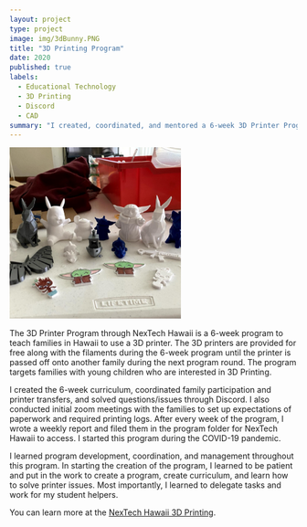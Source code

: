 ```yaml
---
layout: project
type: project
image: img/3dBunny.PNG
title: "3D Printing Program"
date: 2020
published: true
labels:
  - Educational Technology
  - 3D Printing
  - Discord
  - CAD
summary: "I created, coordinated, and mentored a 6-week 3D Printer Program though the nonprofit organization, NexTech Hawaii."
---
```


<div class="text-center p-4">
  <img width="300px" src="../img/3dLayout.PNG" class="img-thumbnail" >
</div>

The 3D Printer Program through NexTech Hawaii is a 6-week program to teach families in Hawaii to use a 3D printer. The 3D printers are provided for free along with the filaments during the 6-week program until the printer is passed off onto another family during the next program round. The program targets families with young children who are interested in 3D Printing.

I created the 6-week curriculum, coordinated family participation and printer transfers, and solved questions/issues through Discord. I also conducted initial zoom meetings with the families to set up expectations of paperwork and required printing logs. After every week of the program, I wrote a weekly report and filed them in the program folder for NexTech Hawaii to access. I started this program during the COVID-19 pandemic.

I learned program development, coordination, and management throughout this program. In starting the creation of the program, I learned to be patient and put in the work to create a program, create curriculum, and learn how to solve printer issues. Most importantly, I learned to delegate tasks and work for my student helpers.


You can learn more at the [NexTech Hawaii 3D Printing](https://www.nextechhawaii.org/3d-printing).
